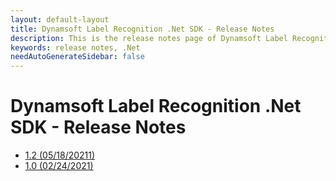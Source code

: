 ```yaml
---
layout: default-layout
title: Dynamsoft Label Recognition .Net SDK - Release Notes
description: This is the release notes page of Dynamsoft Label Recognition for .Net SDK.
keywords: release notes, .Net
needAutoGenerateSidebar: false
---
```


# Dynamsoft Label Recognition .Net SDK - Release Notes

- [1.2   (05/18/20211)](dotnet-1.md#12-05182021)
- [1.0   (02/24/2021)](dotnet-1.md#10-02242021)

